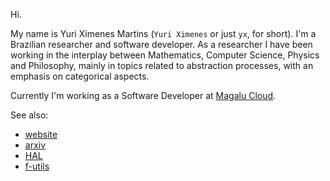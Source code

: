 Hi.

My name is Yuri Ximenes Martins (`Yuri Ximenes` or just `yx`, for short). I'm a Brazilian researcher and software developer. As a researcher I have been working in the interplay between Mathematics, Computer Science, Physics and Philosophy, mainly in topics related to abstraction processes, with an emphasis on categorical aspects.

Currently I'm working as a Software Developer at [Magalu Cloud](https://magalu.cloud).

See also:

* [website](https://yx.dev.br)
* [arxiv](https://arxiv.org/a/martins_y_1.html)
* [HAL](https://hal.science/search/index/?q=yuri-ximenes-martins&submit=)
* [f-utils](https://github.com/f-utils)


